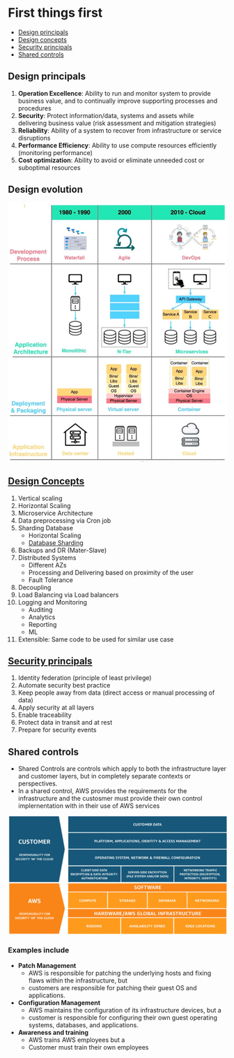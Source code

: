 # First things first
- [Design principals](#design-principals)
- [Design concepts](#design-concepts)
- [Security principals](#security-principals)
- [Shared controls](#shared-controls)
## Design principals
1. **Operation Excellence**: Ability to run and monitor system to provide business value, and to continually improve supporting processes and procedures
2. **Security**: Protect information/data, systems and assets while delivering business value (risk assessment and mitigation strategies)
3. **Reliability**: Ability of a system to recover from infrastructure or service disruptions
4. **Performance Efficiency**: Ability to use compute resources efficiently (monitoring performance)
5. **Cost optimization**: Ability to avoid or eliminate unneeded cost or suboptimal resources

## Design evolution
<img src="images/evolution.jpg">

## [Design Concepts](https://www.youtube.com/watch?v=SqcXvc3ZmRU)
1. Vertical scaling
2. Horizontal Scaling
3. Microservice Architecture
4. Data preprocessing via Cron job
5. Sharding Database
    - Horizontal Scaling
    - [Database Sharding](https://www.youtube.com/watch?v=5faMjKuB9bc&list=PLMCXHnjXnTnvo6alSjVkgxV-VH6EPyvoX&index=7)
6. Backups and DR (Mater-Slave)
7. Distributed Systems
    - Different AZs
    - Processing and Delivering based on proximity of the user
    - Fault Tolerance
8. Decoupling
9. Load Balancing via Load balancers
10. Logging and Monitoring
    - Auditing
    - Analytics
    - Reporting
    - ML
11. Extensible: Same code to be used for similar use case

## [Security principals](https://github.com/sbhrwl/system_design/blob/main/docs/Security/README.md)
1. Identity federation (principle of least privilege)
2. Automate security best practice
3. Keep people away from data (direct access or manual processing of data)
4. Apply security at all layers
5. Enable traceability
6. Protect data in transit and at rest
7. Prepare for security events

## Shared controls
- Shared Controls are controls which apply to both the infrastructure layer and customer layers, but in completely separate contexts or perspectives. 
- In a shared control, AWS provides the requirements for the infrastructure and the custosmer must provide their own control implernentation  with in their use of AWS services
<img src="images/shared_responsibility.png" width=800>

### Examples include
- **Patch Management**
  - AWS is responsible for patching the underlying hosts and fixing flaws within the infrastructure, but 
  - customers are responsible for patching their guest OS and applications. 
- **Configuration Management**
  - AWS maintains the configuration of its infrastructure devices, but a 
  - customer is responsible for configuring their own guest operating systems, databases, and applications. 
- **Awareness and training**
  - AWS trains AWS employees but a
  - Customer must train their own employees
